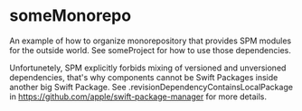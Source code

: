 # someMonorepo

An example of how to organize monorepository that provides SPM modules for the outside world. See someProject for how to use those dependencies.

Unfortunetely, SPM explicitly forbids mixing of versioned and unversioned dependencies, that's why components cannot be Swift Packages inside another big Swift Package. See .revisionDependencyContainsLocalPackage in https://github.com/apple/swift-package-manager for more details.
